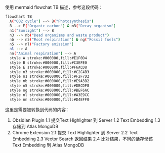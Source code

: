 使用 mermaid flowchat TB 描述，参考这段代码：
```bash
flowchart TB
  A("CO2 cycle") --> B("Photosynthesis")
  B --> E("Organic carbon") & n3("Decay organism")
  n1("Sunlight") --> B
  n3 --> nb("Dead organisms and waste product")
  nb --> n5("Root respiration") & ng("Fossil fuels")
  n5 --> nl("Factory emission")
  nl --> A
  nn("Animal respiration") --> A
  style A stroke:#000000,fill:#E1F0D4 
  style B stroke:#000000,fill:#C3EFE0 
  style E stroke:#000000,fill:#F6ACD8
  style n3 stroke:#000000,fill:#C2C4B3 
  style n1 stroke:#000000,fill:#F2F7D2 
  style nb stroke:#000000,fill:#E9A3B2 
  style n5 stroke:#000000,fill:#DBCDF8 
  style ng stroke:#000000,fill:#BEF6AC 
  style nl stroke:#000000,fill:#A3E9CC 
  style nn stroke:#000000,fill:#D4EFF0
```
这里是需要被转换到代码的内容：
1. Obsidian Plugin
1.1 提交Text Highlighter 到 Server
1.2 Text Embedding
1.3 存储到 Atlas MongoDB
2. Chrome Extension
2.1 提交 Text Highlighter 到 Server
2.2 Text Embedding
2.3 Vector Search 返回结果
2.4 比对结果，不同的话存储该 Text Embedding 到 Atlas MongoDB

